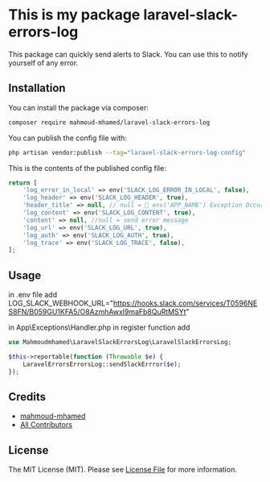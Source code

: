 # This is my package laravel-slack-errors-log


This package can quickly send alerts to Slack. You can use this to notify yourself of any error.

## Installation

You can install the package via composer:

```bash
composer require mahmoud-mhamed/laravel-slack-errors-log
```

You can publish the config file with:

```bash
php artisan vendor:publish --tag="laravel-slack-errors-log-config"
```

This is the contents of the published config file:

```php
return [
    'log_error_in_local' => env('SLACK_LOG_ERROR_IN_LOCAL', false),
    'log_header' => env('SLACK_LOG_HEADER', true),
    'header_title' => null, // null = 🚨 env('APP_NAME') Exception Occurred!
    'log_content' => env('SLACK_LOG_CONTENT', true),
    'content' => null, //null = send error message
    'log_url' => env('SLACK_LOG_URL', true),
    'log_auth' => env('SLACK_LOG_AUTH', true),
    'log_trace' => env('SLACK_LOG_TRACE', false),
];
```


## Usage
in .env file add
LOG_SLACK_WEBHOOK_URL="https://hooks.slack.com/services/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"

in App\Exceptions\Handler.php in register function add
```php
use Mahmoudmhamed\LaravelSlackErrorsLog\LaravelSlackErrorsLog;

$this->reportable(function (Throwable $e) {
    LaravelErrorsErrorsLog::sendSlackErrror($e);
});
```

## Credits

- [mahmoud-mhamed](https://github.com/mahmoud-mhamed)
- [All Contributors](../../contributors)

## License

The MIT License (MIT). Please see [License File](LICENSE.md) for more information.
